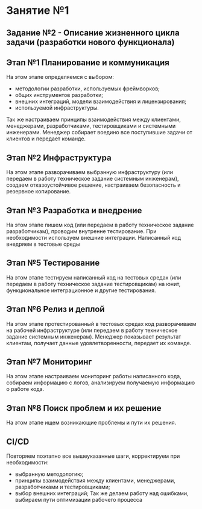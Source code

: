 # Занятие №1
## Задание №2 - Описание жизненного цикла задачи (разработки нового функционала)
## Этап №1 Планирование и коммуникация
На этом этапе определяемся с выбором:
  - методологии разработки, используемых фреймворков;
  - общих инструментов разработки;
  - внешних интеграций, модели взаимодействия и лицензирования;
  - используемой инфраструктуры.

Так же настраиваем принципы взаимодействия между клиентами, менеджерами, разработчиками, тестировщиками и системными инженерами.
Менеджер собирает воедино все поступившие задачи от клиентов и передает команде.
## Этап №2 Инфраструктура
На этом этапе разворачиваем выбранную инфраструктуру (или передаем в работу техническое задание системным инженерам), создаем отказоустойчивое решение, настраиваем безопасность и резервное копирование.
## Этап №3 Разработка и внедрение
На этом этапе пишем код (или передаем в работу техническое задание разработчикам), проводим внутренне тестирование. При необходимости используем внешние интеграции. Написанный код внедряем в тестовые среды
## Этап №5 Тестирование
На этом этапе тестируем написанный код на тестовых средах (или передаем в работу техническое задание тестировщикам) на юнит, функциональное интеграционное и другие тестирования.
## Этап №6 Релиз и деплой
На этом этапе протестированный в тестовых средах код разворачиваем на рабочей инфраструктуре (или передаем в работу техническое задание системным инженерам). Менеджер показывает результат клиентам, получает данные удовлетворенности, передает их команде.
## Этап №7 Мониторинг
На этом этапе настраиваем мониторинг работы написанного кода, собираем информацию с логов, анализируем получаемую информацию о работе кода.
## Этап №8 Поиск проблем и их решение
На этом этапе ищем возникающие проблемы и пути их решения.
## CI/CD
Повторяем поэтапно все вышеуказанные шаги, корректируем при необходимости:
  - выбранную методологию;
  - принципы взаимодействия между клиентами, менеджерами, разработчиками и тестировщиками;
  - выбор внешних интеграций;
Так же делаем работу над ошибками, выбираем пути оптимизации рабочего процесса
